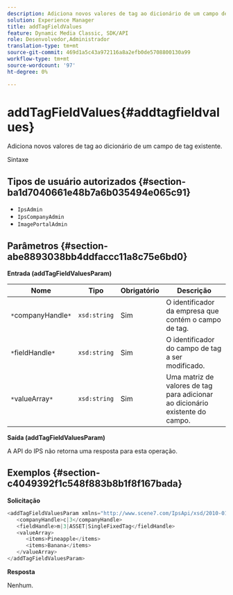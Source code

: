 ```yaml
---
description: Adiciona novos valores de tag ao dicionário de um campo de tag existente.
solution: Experience Manager
title: addTagFieldValues
feature: Dynamic Media Classic, SDK/API
role: Desenvolvedor,Administrador
translation-type: tm+mt
source-git-commit: 469d1a5c43a972116a8a2efb0de5708800130a99
workflow-type: tm+mt
source-wordcount: '97'
ht-degree: 0%

---
```



# addTagFieldValues{#addtagfieldvalues}

Adiciona novos valores de tag ao dicionário de um campo de tag existente.

Sintaxe

## Tipos de usuário autorizados {#section-ba1d7040661e48b7a6b035494e065c91}

* `IpsAdmin`
* `IpsCompanyAdmin`
* `ImagePortalAdmin`

## Parâmetros {#section-abe8893038bb4ddfaccc11a8c75e6bd0}

**Entrada (addTagFieldValuesParam)**

| Nome | Tipo | Obrigatório | Descrição |
|---|---|---|---|
| `*`companyHandle`*` | `xsd:string` | Sim | O identificador da empresa que contém o campo de tag. |
| `*`fieldHandle`*` | `xsd:string` | Sim | O identificador do campo de tag a ser modificado. |
| `*`valueArray`*` | `xsd:string` | Sim | Uma matriz de valores de tag para adicionar ao dicionário existente do campo. |

**Saída (addTagFieldValuesParam)**

A API do IPS não retorna uma resposta para esta operação.

## Exemplos {#section-c4049392f1c548f883b8b1f8f167bada}

**Solicitação**

```java
<addTagFieldValuesParam xmlns="http://www.scene7.com/IpsApi/xsd/2010-01-31">
   <companyHandle>c|3</companyHandle>
   <fieldHandle>m|3|ASSET|SingleFixedTag</fieldHandle>
   <valueArray>
      <items>Pineapple</items>
      <items>Banana</items>
   </valueArray>
</addTagFieldValuesParam>
```

**Resposta**

Nenhum.
